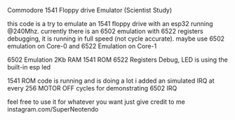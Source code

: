

 Commodore 1541 Floppy drive Emulator (Scientist Study)
 
 this code is a try to emulate an 1541 floppy drive
 with an esp32 running @240Mhz.
 currently there is an 6502 emulation with 6522 registers debugging,
 it is running in full speed (not cycle accurate).
 maybe use 6502 emulation on Core-0 and 6522 Emulation on Core-1
 
 6502 Emulation
 2Kb RAM
 1541 ROM
 6522 Registers Debug, LED is using the built-in esp led
 
 1541 ROM code is running and is doing a lot
 i added an simulated IRQ at every 256 MOTOR OFF cycles for demonstrating 6502 IRQ


 
 feel free to use it for whatever you want
 just give credit to me instagram.com/SuperNeotendo
